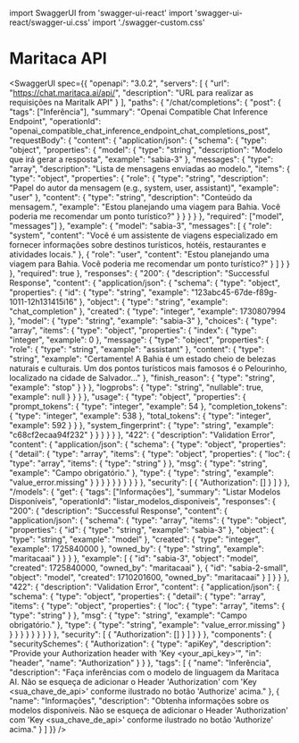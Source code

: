 import SwaggerUI from 'swagger-ui-react'
import 'swagger-ui-react/swagger-ui.css'
import './swagger-custom.css' 

# Maritaca API

<SwaggerUI spec={{
  "openapi": "3.0.2",
  "servers": [
    {
      "url": "https://chat.maritaca.ai/api/",
      "description": "URL para realizar as requisições na Maritalk API"
    }
  ],
  "paths": {
    "/chat/completions": {
      "post": {
        "tags": ["Inferência"],
        "summary": "Openai Compatible Chat Inference Endpoint",
        "operationId": "openai_compatible_chat_inference_endpoint_chat_completions_post",
        "requestBody": {
          "content": {
            "application/json": {
              "schema": {
                "type": "object",
                "properties": {
                  "model": {
                    "type": "string",
                    "description": "Modelo que irá gerar a resposta",
                    "example": "sabia-3"
                  },
                  "messages": {
                    "type": "array",
                    "description": "Lista de mensagens enviadas ao modelo.",
                    "items": {
                      "type": "object",
                      "properties": {
                        "role": {
                          "type": "string",
                          "description": "Papel do autor da mensagem (e.g., system, user, assistant)",
                          "example": "user"
                        },
                        "content": {
                          "type": "string",
                          "description": "Conteúdo da mensagem.",
                          "example": "Estou planejando uma viagem para Bahia. Você poderia me recomendar um ponto turístico?"
                        }
                      }
                    }
                  }
                },
                "required": ["model", "messages"]
              },
              "example": {
                "model": "sabia-3",
                "messages": [
                  {
                    "role": "system",
                    "content": "Você é um assistente de viagens especializado em fornecer informações sobre destinos turísticos, hotéis, restaurantes e atividades locais."
                  },
                  {
                    "role": "user",
                    "content": "Estou planejando uma viagem para Bahia. Você poderia me recomendar um ponto turístico?"
                  }
                ]
              }
            }
          },
          "required": true
        },
        "responses": {
          "200": {
            "description": "Successful Response",
            "content": {
              "application/json": {
                "schema": {
                  "type": "object",
                  "properties": {
                    "id": { "type": "string", "example": "123abc45-67de-f89g-1011-12h131415i16" },
                    "object": { "type": "string", "example": "chat_completion" },
                    "created": { "type": "integer", "example": 1730807994 },
                    "model": { "type": "string", "example": "sabia-3" },
                    "choices": {
                      "type": "array",
                      "items": {
                        "type": "object",
                        "properties": {
                          "index": { "type": "integer", "example": 0 },
                          "message": {
                            "type": "object",
                            "properties": {
                              "role": { "type": "string", "example": "assistant" },
                              "content": {
                                "type": "string",
                                "example": "Certamente! A Bahia é um estado cheio de belezas naturais e culturais. Um dos pontos turísticos mais famosos é o Pelourinho, localizado na cidade de Salvador..."
                              },
                              "finish_reason": { "type": "string", "example": "stop" }
                            }
                          },
                          "logprobs": { "type": "string", "nullable": true, "example": null }
                        }
                      }
                    },
                    "usage": {
                      "type": "object",
                      "properties": {
                        "prompt_tokens": { "type": "integer", "example": 54 },
                        "completion_tokens": { "type": "integer", "example": 538 },
                        "total_tokens": { "type": "integer", "example": 592 }
                      }
                    },
                    "system_fingerprint": { "type": "string", "example": "c68cf2ecaa94f232" }
                  }
                }
              }
            }
          },
          "422": {
            "description": "Validation Error",
            "content": {
              "application/json": {
                "schema": {
                  "type": "object",
                  "properties": {
                    "detail": {
                      "type": "array",
                      "items": {
                        "type": "object",
                        "properties": {
                          "loc": {
                            "type": "array",
                            "items": { "type": "string" }
                          },
                          "msg": { "type": "string", "example": "Campo obrigatório." },
                          "type": { "type": "string", "example": "value_error.missing" }
                        }
                      }
                    }
                  }
                }
              }
            }
          }
        },
        "security": [
          {
            "Authorization": []
          }
        ]
      }
    },
    "/models": {
      "get": {
        "tags": ["Informações"],
        "summary": "Listar Modelos Disponíveis",
        "operationId": "listar_modelos_disponiveis",
        "responses": {
          "200": {
            "description": "Successful Response",
            "content": {
              "application/json": {
                "schema": {
                  "type": "array",
                  "items": {
                    "type": "object",
                    "properties": {
                      "id": { "type": "string", "example": "sabia-3" },
                      "object": { "type": "string", "example": "model" },
                      "created": { "type": "integer", "example": 1725840000 },
                      "owned_by": { "type": "string", "example": "maritacaai" }
                    }
                  }
                },
                "example": [
                  {
                    "id": "sabia-3",
                    "object": "model",
                    "created": 1725840000,
                    "owned_by": "maritacaai"
                  },
                  {
                    "id": "sabia-2-small",
                    "object": "model",
                    "created": 1710201600,
                    "owned_by": "maritacaai"
                  }
                ]
              }
            }
          },
          "422": {
            "description": "Validation Error",
            "content": {
              "application/json": {
                "schema": {
                  "type": "object",
                  "properties": {
                    "detail": {
                      "type": "array",
                      "items": {
                        "type": "object",
                        "properties": {
                          "loc": {
                            "type": "array",
                            "items": { "type": "string" }
                          },
                          "msg": { "type": "string", "example": "Campo obrigatório." },
                          "type": { "type": "string", "example": "value_error.missing" }
                        }
                      }
                    }
                  }
                }
              }
            }
          }
        },
        "security": [
          {
            "Authorization": []
          }
        ]
      }
    }
  },
  "components": {
    "securitySchemes": {
      "Authorization": {
        "type": "apiKey",
        "description": "Provide your Authorization header with 'Key <your_api_key>'",
        "in": "header",
        "name": "Authorization"
      }
    }
  },
  "tags": [
    {
      "name": "Inferência",
      "description": "Faça inferências com o modelo de linguagem da Maritaca AI. Não se esqueça de adicionar o Header 'Authorization' com 'Key <sua_chave_de_api>' conforme ilustrado no botão 'Authorize' acima."
    },
    {
      "name": "Informações",
      "description": "Obtenha informações sobre os modelos disponíveis. Não se esqueça de adicionar o Header 'Authorization' com 'Key <sua_chave_de_api>' conforme ilustrado no botão 'Authorize' acima."
    }
  ]
}} />
